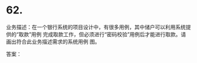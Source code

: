 # 62.

业务描述：在一个银行系统的项目设计中，有很多用例，其中储户可以利用系统提供的“取款”用例 完成取款工作，但必须进行“密码校验”用例后才能进行取款。请画出符合此业务描述需求的系统用例 图。



答案：
